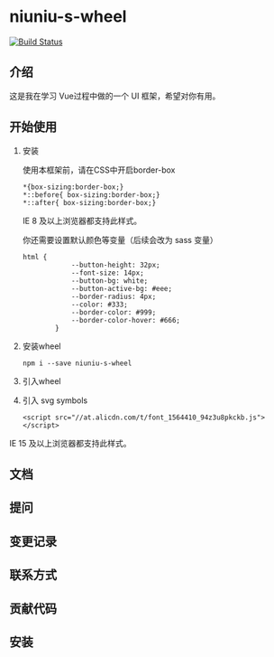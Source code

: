 # niuniu-s-wheel

[![Build Status](https://travis-ci.org/niuzhiwei/niuniu-s-wheel.svg?branch=master)](https://travis-ci.org/niuzhiwei/niuniu-s-wheel)

## 介绍

这是我在学习 Vue过程中做的一个 UI 框架，希望对你有用。

## 开始使用

1. 安装

    使用本框架前，请在CSS中开启border-box
    ```
    *{box-sizing:border-box;}
    *::before{ box-sizing:border-box;}
    *::after{ box-sizing:border-box;}
    ```

    IE 8 及以上浏览器都支持此样式。

    你还需要设置默认颜色等变量（后续会改为 sass 变量）

    ```
    html {
                --button-height: 32px;
                --font-size: 14px;
                --button-bg: white;
                --button-active-bg: #eee;
                --border-radius: 4px;
                --color: #333;
                --border-color: #999;
                --border-color-hover: #666;
            }
    ```

2. 安装wheel

   ```
   npm i --save niuniu-s-wheel
   ```
3. 引入wheel
   
4. 引入 svg symbols
   ```
   <script src="//at.alicdn.com/t/font_1564410_94z3u8pkckb.js"></script>
   ```

IE 15 及以上浏览器都支持此样式。

## 文档

## 提问

## 变更记录

## 联系方式

## 贡献代码

## 安装

